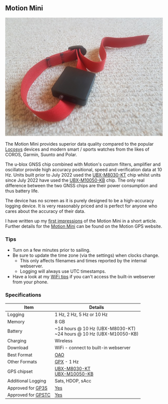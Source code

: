 ## Motion Mini


![mini](img/mini.jpg)



The Motion Mini provides superior data quality compared to the popular [Locosys](../../locosys/README.md) devices and modern smart / sports watches from the likes of COROS, Garmin, Suunto and Polar.

The u-blox GNSS chip combined with Motion's custom filters, amplifier and oscillator provide high accuracy positional, speed and verification data at 10 Hz. Units built prior to July 2022 used the [UBX-M8030-KT](https://www.u-blox.com/en/product/ubx-m8030-series) chip whilst units since July 2022 have used the [UBX-M10050-KB](https://www.u-blox.com/en/product/ubx-m10050-chip) chip. The only real difference between the two GNSS chips are their power consumption and thus battery life.

The device has no screen as it is purely designed to be a high-accuracy logging device. It is very reasonably priced and is perfect for anyone who cares about the accuracy of their data.

I have written up my [first impressions](first-impressions.md) of the Motion Mini in a short article. Further details for the [Motion Mini](https://www.motion-gps.com/motion/documentation.html) can be found on the Motion GPS website.



### Tips

- Turn on a few minutes prior to sailing.
- Be sure to update the time zone (via the settings) when clocks change.
  - This only affects filenames and times reported by the internal webserver.
  - Logging will always use UTC timestamps.
- Have a look at my [WiFi tips](../wifi.md) if you can't access the built-in webserver from your phone.



### Specifications

| Item                                                       | Details                                                      |
| ---------------------------------------------------------- | ------------------------------------------------------------ |
| Logging                                                    | 1 Hz, 2 Hz,  5 Hz or 10 Hz                                   |
| Memory                                                     | 8 GB                                                         |
| Battery                                                    | ~14 hours @ 10 Hz (UBX-M8030-KT)<br />~24 hours @ 10 Hz (UBX-M10050-KB) |
| Charging                                                   | Wireless                                                     |
| Download                                                   | WiFi - connect to built-in webserver                         |
| Best Format                                                | [OAO](https://www.motion-gps.com/motion/documentation/oao-file-format.html) |
| Other Formats                                              | [GPX](https://en.wikipedia.org/wiki/GPS_Exchange_Format) - 1 Hz |
| GPS chipset                                                | [UBX-M8030-KT](https://www.u-blox.com/en/product/ubx-m8030-series)<br />[UBX-M10050-KB](https://www.u-blox.com/en/product/ubx-m10050-chip) |
| Additional Logging                                         | Sats, HDOP, sAcc                                             |
| Approved for [GP3S](https://www.gps-speedsurfing.com/)     | [Yes](https://www.gps-speedsurfing.com/default.aspx?mnu=item&item=gpsother) |
| Approved for [GPSTC](https://www.gpsteamchallenge.com.au/) | [Yes](https://www.gpsteamchallenge.com.au/pages/rules)       |
